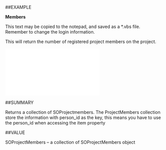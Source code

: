 
##EXAMPLE

**Members**

This text may be copied to the notepad, and saved as a *.vbs file. Remember to change the login information.

This will return the number of registered project members on the project.

![](..\..\Examples\vbs\SOProject.Members.vbs.txt)


##SUMMARY

Returns a collection of SOProjectmembers. The ProjectMembers collection store the information with person_id as the key, this means you have to use the person_id when accessing the item property


##VALUE

SOProjectMembers – a collection of SOProjectMembers object

